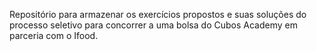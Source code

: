 Repositório para armazenar os exercícios propostos e suas soluções do processo seletivo para concorrer a uma bolsa do Cubos Academy em parceria com o Ifood.